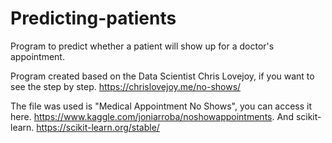 # Predicting-patients
Program to predict whether a patient will show up for a doctor's appointment.

Program created based on the Data Scientist Chris Lovejoy, if you want to see the step by step. https://chrislovejoy.me/no-shows/

The file was used is "Medical Appointment No Shows", you can access it here. https://www.kaggle.com/joniarroba/noshowappointments. And scikit-learn. https://scikit-learn.org/stable/
